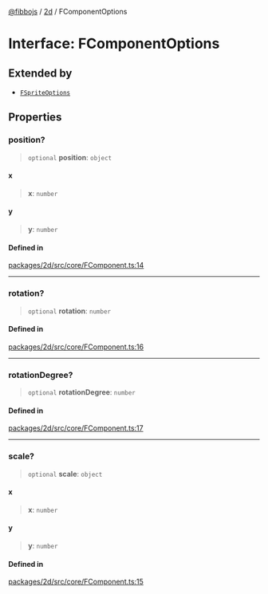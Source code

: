 [@fibbojs](/api/index) / [2d](/api/2d) / FComponentOptions

# Interface: FComponentOptions

## Extended by

- [`FSpriteOptions`](FSpriteOptions.md)

## Properties

### position?

> `optional` **position**: `object`

#### x

> **x**: `number`

#### y

> **y**: `number`

#### Defined in

[packages/2d/src/core/FComponent.ts:14](https://github.com/fibbojs/fibbo/blob/661c4959fa5749d0db5d94ebb84036f7231634a4/packages/2d/src/core/FComponent.ts#L14)

***

### rotation?

> `optional` **rotation**: `number`

#### Defined in

[packages/2d/src/core/FComponent.ts:16](https://github.com/fibbojs/fibbo/blob/661c4959fa5749d0db5d94ebb84036f7231634a4/packages/2d/src/core/FComponent.ts#L16)

***

### rotationDegree?

> `optional` **rotationDegree**: `number`

#### Defined in

[packages/2d/src/core/FComponent.ts:17](https://github.com/fibbojs/fibbo/blob/661c4959fa5749d0db5d94ebb84036f7231634a4/packages/2d/src/core/FComponent.ts#L17)

***

### scale?

> `optional` **scale**: `object`

#### x

> **x**: `number`

#### y

> **y**: `number`

#### Defined in

[packages/2d/src/core/FComponent.ts:15](https://github.com/fibbojs/fibbo/blob/661c4959fa5749d0db5d94ebb84036f7231634a4/packages/2d/src/core/FComponent.ts#L15)
